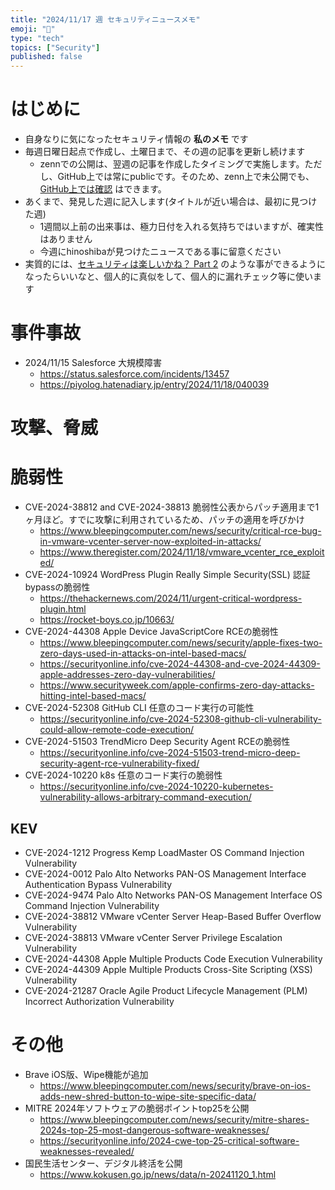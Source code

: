 ```yaml
---
title: "2024/11/17 週 セキュリティニュースメモ"
emoji: "🔖"
type: "tech"
topics: ["Security"]
published: false
---
```


# はじめに
* 自身なりに気になったセキュリティ情報の **私のメモ** です
* 毎週日曜日起点で作成し、土曜日まで、その週の記事を更新し続けます
    * zennでの公開は、翌週の記事を作成したタイミングで実施します。ただし、GitHub上では常にpublicです。そのため、zenn上で未公開でも、[GitHub上では確認](https://github.com/hinoshiba/zenn.dev/tree/main/articles) はできます。
* あくまで、発見した週に記入します(タイトルが近い場合は、最初に見つけた週)
    * 1週間以上前の出来事は、極力日付を入れる気持ちではいますが、確実性はありません
    * 今週にhinoshibaが見つけたニュースである事に留意ください
* 実質的には、[セキュリティは楽しいかね？ Part 2](https://negi.hatenablog.com/) のような事ができるようになったらいいなと、個人的に真似をして、個人的に漏れチェック等に使います

# 事件事故

* 2024/11/15 Salesforce 大規模障害
    * https://status.salesforce.com/incidents/13457
    * https://piyolog.hatenadiary.jp/entry/2024/11/18/040039

# 攻撃、脅威

# 脆弱性
* CVE-2024-38812 and CVE-2024-38813 脆弱性公表からパッチ適用まで1ヶ月ほど。すでに攻撃に利用されているため、パッチの適用を呼びかけ
    * https://www.bleepingcomputer.com/news/security/critical-rce-bug-in-vmware-vcenter-server-now-exploited-in-attacks/
    * https://www.theregister.com/2024/11/18/vmware_vcenter_rce_exploited/
* CVE-2024-10924 WordPress Plugin Really Simple Security(SSL) 認証bypassの脆弱性
    * https://thehackernews.com/2024/11/urgent-critical-wordpress-plugin.html
    * https://rocket-boys.co.jp/10663/
* CVE-2024-44308 Apple Device JavaScriptCore RCEの脆弱性
    * https://www.bleepingcomputer.com/news/security/apple-fixes-two-zero-days-used-in-attacks-on-intel-based-macs/
    * https://securityonline.info/cve-2024-44308-and-cve-2024-44309-apple-addresses-zero-day-vulnerabilities/
    * https://www.securityweek.com/apple-confirms-zero-day-attacks-hitting-intel-based-macs/
* CVE-2024-52308 GitHub CLI 任意のコード実行の可能性
    * https://securityonline.info/cve-2024-52308-github-cli-vulnerability-could-allow-remote-code-execution/
* CVE-2024-51503 TrendMicro Deep Security Agent RCEの脆弱性
    * https://securityonline.info/cve-2024-51503-trend-micro-deep-security-agent-rce-vulnerability-fixed/
* CVE-2024-10220 k8s 任意のコード実行の脆弱性
    * https://securityonline.info/cve-2024-10220-kubernetes-vulnerability-allows-arbitrary-command-execution/

## KEV
* CVE-2024-1212 Progress Kemp LoadMaster OS Command Injection Vulnerability
* CVE-2024-0012 Palo Alto Networks PAN-OS Management Interface Authentication Bypass Vulnerability
* CVE-2024-9474 Palo Alto Networks PAN-OS Management Interface OS Command Injection Vulnerability
* CVE-2024-38812 VMware vCenter Server Heap-Based Buffer Overflow Vulnerability
* CVE-2024-38813 VMware vCenter Server Privilege Escalation Vulnerability
* CVE-2024-44308 Apple Multiple Products Code Execution Vulnerability
* CVE-2024-44309 Apple Multiple Products Cross-Site Scripting (XSS) Vulnerability
* CVE-2024-21287 Oracle Agile Product Lifecycle Management (PLM) Incorrect Authorization Vulnerability


# その他

* Brave iOS版、Wipe機能が追加
    * https://www.bleepingcomputer.com/news/security/brave-on-ios-adds-new-shred-button-to-wipe-site-specific-data/
* MITRE 2024年ソフトウェアの脆弱ポイントtop25を公開
    * https://www.bleepingcomputer.com/news/security/mitre-shares-2024s-top-25-most-dangerous-software-weaknesses/
    * https://securityonline.info/2024-cwe-top-25-critical-software-weaknesses-revealed/
* 国民生活センター、デジタル終活を公開
    * https://www.kokusen.go.jp/news/data/n-20241120_1.html
